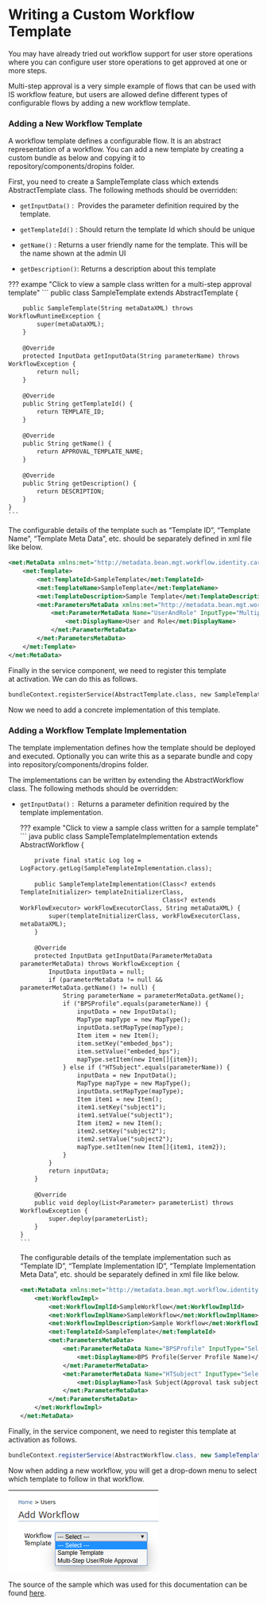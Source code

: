 # Writing a Custom Workflow Template

You may have already tried out workflow support for user store
operations where you can configure user store operations to get approved
at one or more steps.

Multi-step approval is a very simple example of flows that can be used
with IS workflow feature, but users are allowed define different types
of configurable flows by adding a new workflow template.

  

### Adding a New Workflow Template

A workflow template defines a configurable flow. It is an abstract
representation of a workflow. You can add a new template by creating a
custom bundle as below and copying it to
repository/components/dropins folder.   

First, you need to create a SampleTemplate class which extends
AbstractTemplate class. The following methods should be overridden:

-   `getInputData()` :  Provides the parameter definition required by the
    template.

-   `getTemplateId()` : Should return the template Id which should be
    unique

-   `getName()` : Returns a user friendly name for the template. This will
    be the name shown at the admin UI

-   `getDescription()`: Returns a description about this template

??? exampe "Click to view a sample class written for a multi-step approval template"
    ```
    public class SampleTemplate extends AbstractTemplate {
    
        public SampleTemplate(String metaDataXML) throws WorkflowRuntimeException {
            super(metaDataXML);
        }
    
        @Override
        protected InputData getInputData(String parameterName) throws WorkflowException {
            return null;
        }
    
        @Override
        public String getTemplateId() {
            return TEMPLATE_ID;
        }
    
        @Override
        public String getName() {
            return APPROVAL_TEMPLATE_NAME;
        }
    
        @Override
        public String getDescription() {
            return DESCRIPTION;
        }
    }
    ```

The configurable details of the template such as “Template ID”,
“Template Name”, “Template Meta Data”, etc. should be separately defined
in xml file like below.   

``` xml
<met:MetaData xmlns:met="http://metadata.bean.mgt.workflow.identity.carbon.wso2.org">
    <met:Template>
        <met:TemplateId>SampleTemplate</met:TemplateId>
        <met:TemplateName>SampleTemplate</met:TemplateName>
        <met:TemplateDescription>Sample Template</met:TemplateDescription>
        <met:ParametersMetaData xmlns:met="http://metadata.bean.mgt.workflow.identity.carbon.wso2.org">
            <met:ParameterMetaData Name="UserAndRole" InputType="Multiple_Steps_User_Role" isRequired="true">
                <met:DisplayName>User and Role</met:DisplayName>
            </met:ParameterMetaData>
        </met:ParametersMetaData>
    </met:Template>
</met:MetaData>
```

Finally in the service component, we need to register this template
at activation. We can do this as follows. 

``` xml
bundleContext.registerService(AbstractTemplate.class, new SampleTemplate(readFileContent(Constants.TEMPLATE_PARAMETER_METADATA_FILE_NAME)), null);
```
  
Now we need to add a concrete implementation of this template.

### Adding a Workflow Template Implementation

The template implementation defines how the template should be deployed
and executed. Optionally you can write this as a separate bundle and
copy into repository/components/dropins folder.

The implementations can be written by extending the AbstractWorkflow
class. The following methods should be overridden:

-   `getInputData()` :  Returns a parameter definition required by the
    template implementation.

    ??? example "Click to view a sample class written for a sample template"
        ``` java
        public class SampleTemplateImplementation extends AbstractWorkflow {

            private final static Log log = LogFactory.getLog(SampleTemplateImplementation.class);

            public SampleTemplateImplementation(Class<? extends TemplateInitializer> templateInitializerClass,
                                                Class<? extends WorkFlowExecutor> workFlowExecutorClass, String metaDataXML) {
                super(templateInitializerClass, workFlowExecutorClass, metaDataXML);
            }

            @Override
            protected InputData getInputData(ParameterMetaData parameterMetaData) throws WorkflowException {
                InputData inputData = null;
                if (parameterMetaData != null && parameterMetaData.getName() != null) {
                    String parameterName = parameterMetaData.getName();
                    if ("BPSProfile".equals(parameterName)) {
                        inputData = new InputData();
                        MapType mapType = new MapType();
                        inputData.setMapType(mapType);
                        Item item = new Item();
                        item.setKey("embeded_bps");
                        item.setValue("embeded_bps");
                        mapType.setItem(new Item[]{item});
                    } else if ("HTSubject".equals(parameterName)) {
                        inputData = new InputData();
                        MapType mapType = new MapType();
                        inputData.setMapType(mapType);
                        Item item1 = new Item();
                        item1.setKey("subject1");
                        item1.setValue("subject1");
                        Item item2 = new Item();
                        item2.setKey("subject2");
                        item2.setValue("subject2");
                        mapType.setItem(new Item[]{item1, item2});
                    }
                }
                return inputData;
            }

            @Override
            public void deploy(List<Parameter> parameterList) throws WorkflowException {
                super.deploy(parameterList);
            }
        }
        ```

    The configurable details of the template implementation such as
    “Template ID”, “Template Implementation ID”, “Template Implementation
    Meta Data”, etc. should be separately defined in xml file like below.

    ``` xml
    <met:MetaData xmlns:met="http://metadata.bean.mgt.workflow.identity.carbon.wso2.org">
        <met:WorkflowImpl>
            <met:WorkflowImplId>SampleWorkflow</met:WorkflowImplId>
            <met:WorkflowImplName>SampleWorkflow</met:WorkflowImplName>
            <met:WorkflowImplDescription>Sample Workflow</met:WorkflowImplDescription>
            <met:TemplateId>SampleTemplate</met:TemplateId>
            <met:ParametersMetaData>
                <met:ParameterMetaData Name="BPSProfile" InputType="Select" isRequired="true" isInputDataRequired="true">
                    <met:DisplayName>BPS Profile(Server Profile Name)</met:DisplayName>
                </met:ParameterMetaData>
                <met:ParameterMetaData Name="HTSubject" InputType="Select" isRequired="true" isInputDataRequired="true">
                    <met:DisplayName>Task Subject(Approval task subject to display)</met:DisplayName>
                </met:ParameterMetaData>
            </met:ParametersMetaData>
        </met:WorkflowImpl>
    </met:MetaData>
    ```

Finally, in the service component, we need to register this template at
activation as follows.

``` java
bundleContext.registerService(AbstractWorkflow.class, new SampleTemplateImplementation(BPELDeployer.class, RequestExecutor.class, readFileContent(Constants.WORKFLOW_IMPL_PARAMETER_METADATA_FILE_NAME)), null);
```

Now when adding a new workflow, you will get a drop-down menu to select
which template to follow in that workflow.

![Workflow template selection](../assets/img/using-wso2-identity-server/workflow-template-selection.png)

The source of the sample which was used for this documentation can be found
[here](https://github.com/wso2/product-is/tree/master/modules/samples/workflow/template/sample-template).
